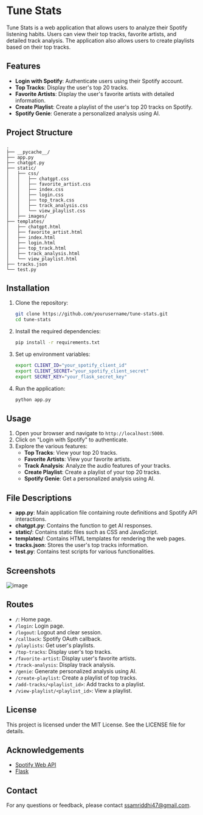 # Tune Stats

Tune Stats is a web application that allows users to analyze their Spotify listening habits. Users can view their top tracks, favorite artists, and detailed track analysis. The application also allows users to create playlists based on their top tracks.

## Features

- **Login with Spotify**: Authenticate users using their Spotify account.
- **Top Tracks**: Display the user's top 20 tracks.
- **Favorite Artists**: Display the user's favorite artists with detailed information.
- **Create Playlist**: Create a playlist of the user's top 20 tracks on Spotify.
- **Spotify Genie**: Generate a personalized analysis using AI.

## Project Structure

```
.
├── __pycache__/
├── app.py
├── chatgpt.py
├── static/
│   ├── css/
│   │   ├── chatgpt.css
│   │   ├── favorite_artist.css
│   │   ├── index.css
│   │   ├── login.css
│   │   ├── top_track.css
│   │   ├── track_analysis.css
│   │   └── view_playlist.css
│   ├── images/
├── templates/
│   ├── chatgpt.html
│   ├── favorite_artist.html
│   ├── index.html
│   ├── login.html
│   ├── top_track.html
│   ├── track_analysis.html
│   └── view_playlist.html
├── tracks.json
└── test.py
```

## Installation

1. Clone the repository:
    ```sh
    git clone https://github.com/yourusername/tune-stats.git
    cd tune-stats
    ```

2. Install the required dependencies:
    ```sh
    pip install -r requirements.txt
    ```

3. Set up environment variables:
    ```sh
    export CLIENT_ID="your_spotify_client_id"
    export CLIENT_SECRET="your_spotify_client_secret"
    export SECRET_KEY="your_flask_secret_key"
    ```

4. Run the application:
    ```sh
    python app.py
    ```

## Usage

1. Open your browser and navigate to `http://localhost:5000`.
2. Click on "Login with Spotify" to authenticate.
3. Explore the various features:
    - **Top Tracks**: View your top 20 tracks.
    - **Favorite Artists**: View your favorite artists.
    - **Track Analysis**: Analyze the audio features of your tracks.
    - **Create Playlist**: Create a playlist of your top 20 tracks.
    - **Spotify Genie**: Get a personalized analysis using AI.

## File Descriptions

- **app.py**: Main application file containing route definitions and Spotify API interactions.
- **chatgpt.py**: Contains the function to get AI responses.
- **static/**: Contains static files such as CSS and JavaScript.
- **templates/**: Contains HTML templates for rendering the web pages.
- **tracks.json**: Stores the user's top tracks information.
- **test.py**: Contains test scripts for various functionalities.

## Screenshots

![image](https://github.com/user-attachments/assets/4d240b4a-8ded-43f1-85d6-0c3a00e7f100)

## Routes

- `/`: Home page.
- `/login`: Login page.
- `/logout`: Logout and clear session.
- `/callback`: Spotify OAuth callback.
- `/playlists`: Get user's playlists.
- `/top-tracks`: Display user's top tracks.
- `/favorite-artist`: Display user's favorite artists.
- `/track-analysis`: Display track analysis.
- `/genie`: Generate personalized analysis using AI.
- `/create-playlist`: Create a playlist of top tracks.
- `/add-tracks/<playlist_id>`: Add tracks to a playlist.
- `/view-playlist/<playlist_id>`: View a playlist.

## License

This project is licensed under the MIT License. See the LICENSE file for details.

## Acknowledgements

- [Spotify Web API](https://developer.spotify.com/documentation/web-api/)
- [Flask](https://flask.palletsprojects.com/)

## Contact

For any questions or feedback, please contact [ssamriddhi47@gmail.com](mailto:ssamriddhi47@gmail.com).

